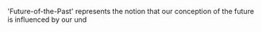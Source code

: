 'Future-of-the-Past' represents the notion that our conception of the future is influenced by our und